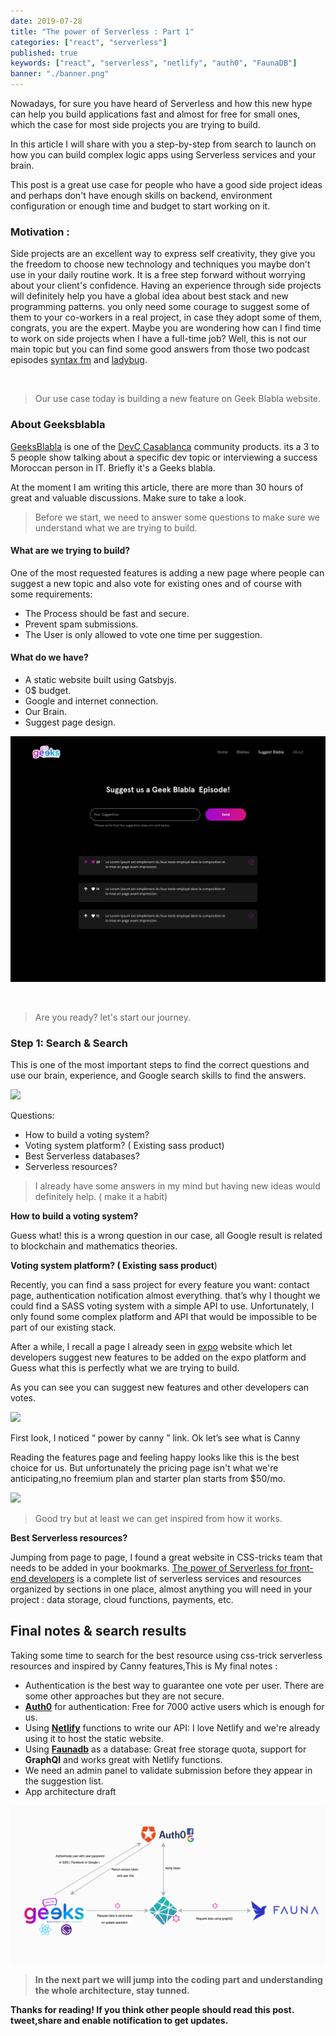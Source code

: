 ```yaml
---
date: 2019-07-28
title: "The power of Serverless : Part 1"
categories: ["react", "serverless"]
published: true
keywords: ["react", "serverless", "netlify", "auth0", "FaunaDB"]
banner: "./banner.png"
---
```


Nowadays, for sure you have heard of Serverless and how this new hype can help you build applications fast and almost for free for small ones, which the case for most side projects you are trying to build.

In this article I will share with you a step-by-step from search to launch on how you can build complex logic apps using Serverless services and your brain.

This post is a great use case for people who have a good side project ideas and perhaps don't have enough skills on backend, environment configuration or enough time and budget to start working on it.

### Motivation :

Side projects are an excellent way to express self creativity, they give you the freedom to choose new technology and techniques you maybe don't use in your daily routine work. It is a free step forward without worrying about your client's confidence. Having an experience through side projects will definitely help you have a global idea about best stack and new programming patterns. you only need some courage to suggest some of them to your co-workers in a real project, in case they adopt some of them, congrats, you are the expert.
Maybe you are wondering how can I find time to work on side projects when I have a full-time job?
Well, this is not our main topic but you can find some good answers from those two podcast episodes [syntax fm](https://syntax.fm/show/119/hasty-treat-better-living-through-side-projects) and [ladybug](https://ladybug.dev/episode/side-project-balancing-act/).

<br />

> Our use case today is building a new feature on Geek Blabla website.

### About Geeksblabla

[GeeksBlabla](https://geeksblabla.com/) is one of the [DevC Casablanca](https://www.facebook.com/groups/DevC.Casablanca/) community products. its a 3 to 5 people show talking about a specific dev topic or interviewing a success Moroccan person in IT. Briefly it's a Geeks blabla.

At the moment I am writing this article, there are more than 30 hours of great and valuable discussions. Make sure to take a look.

> Before we start, we need to answer some questions to make sure we understand what we are trying to build.

#### What are we trying to build?

One of the most requested features is adding a new page where people can suggest a new topic and also vote for existing ones and of course with some requirements:

- The Process should be fast and secure.
- Prevent spam submissions.
- The User is only allowed to vote one time per suggestion.

#### What do we have?

- A static website built using Gatsbyjs.
- 0\$ budget.
- Google and internet connection.
- Our Brain.
- Suggest page design.

![](./suggest_blabla.png)

<br/>

> Are you ready? let's start our journey.

### Step 1: Search & Search

This is one of the most important steps to find the correct questions and use our brain, experience, and Google search skills to find the answers.

![](https://cdn-images-1.medium.com/max/800/0*-iyMMzokbsinmSnn)

Questions:

- How to build a voting system?
- Voting system platform? ( Existing sass product)
- Best Serverless databases?
- Serverless resources?

> I already have some answers in my mind but having new ideas would definitely help. ( make it a habit)

**How to build a voting system?**

Guess what! this is a wrong question in our case, all Google result is related to blockchain and mathematics theories.

**Voting system platform? ( Existing sass product**)

Recently, you can find a sass project for every feature you want: contact page, authentication notification almost everything. that’s why I thought we could find a SASS voting system with a simple API to use. Unfortunately, I only found some complex platform and API that would be impossible to be part of our existing stack.

After a while, I recall a page I already seen in [expo](https://expo.canny.io/feature-requests) website which let developers suggest new features to be added on the expo platform and Guess what this is perfectly what we are trying to build.

As you can see you can suggest new features and other developers can votes.

![](https://cdn-images-1.medium.com/max/800/0*ZE8tM1GKYi7GilHc)

First look, I noticed “ power by canny ” link. Ok let’s see what is Canny

Reading the features page and feeling happy looks like this is the best choice for us. But unfortunately the pricing page isn't what we're anticipating,no freemium plan and starter plan starts from \$50/mo.

![](https://cdn-images-1.medium.com/max/800/0*Yp4JdRhzCW6LCGuZ)

> Good try but at least we can get inspired from how it works.

**Best Serverless resources?**

Jumping from page to page, I found a great website in CSS-tricks team that needs to be added in your bookmarks.
[The power of Serverless for front-end developers](https://serverless.css-tricks.com/) is a complete list of serverless services and resources organized by sections in one place, almost anything you will need in your project : data storage, cloud functions, payments, etc.

## Final notes & search results

Taking some time to search for the best resource using css-trick serverless resources and inspired by Canny features,This is My final notes :

- Authentication is the best way to guarantee one vote per user. There are some other approaches but they are not secure.
- [**Auth0**](https://auth0.com/) for authentication: Free for 7000 active users which is enough for us.
- Using [**Netlify**](https://www.netlify.com/products/) functions to write our API: I love Netlify and we're already using it to host the static website.
- Using [**Faunadb**](https://fauna.com/) as a database: Great free storage quota, support for **GraphQl** and works great with Netlify functions.
- We need an admin panel to validate submission before they appear in the suggestion list.
- App architecture draft

![](./banner.png)
<b/>

> **In the next part we will jump into the coding part and understanding the whole architecture, stay tunned.**

Thanks for reading! If you think other people should read this post. tweet,share and enable notification to get updates.
